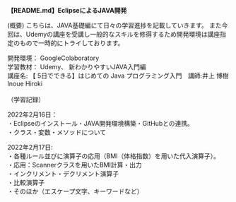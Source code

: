 **【README.md】EclipseによるJAVA開発**
 
 (概要) こちらは、JAVA基礎編にて日々の学習進捗を記載していきます。 また今回は、Udemyの講座を受講し一般的なスキルを修得するため開発環境は講座指定のもので一時的にトライしております。　　

開発環境： GoogleColaboratory<br/> 
学習教材： Udemy、 新わかりやすいJAVA入門編<br/>
講座名: 【 5日でできる】はじめての Java プログラミング入門　講師:井上 博樹 Inoue Hiroki<br/>
<br/>
（学習記録）　　

2022年2月16日：<br/>
・Eclipseのインストール・JAVA開発環境構築・GitHubとの連携。<br/>
・クラス・変数・メソッドについて<br/>

2022年2月17日:<br/>
・各種ルール並びに演算子の応用（BMI（体格指数）を用いた代入演算子）。<br/>
・応用：Scannerクラスを用いたBMI計算・出力<br/>
・インクリメント・デクリメント演算子<br/>
・比較演算子<br/>
・そのほか（エスケープ文字、キーワードなど）<br/>
